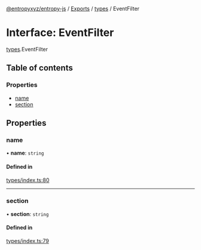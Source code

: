 [@entropyxyz/entropy-js](../README.md) / [Exports](../modules.md) / [types](../modules/types.md) / EventFilter

# Interface: EventFilter

[types](../modules/types.md).EventFilter

## Table of contents

### Properties

- [name](types.EventFilter.md#name)
- [section](types.EventFilter.md#section)

## Properties

### name

• **name**: `string`

#### Defined in

[types/index.ts:80](https://github.com/entropyxyz/entropy-js/blob/a7aaa0c/src/types/index.ts#L80)

___

### section

• **section**: `string`

#### Defined in

[types/index.ts:79](https://github.com/entropyxyz/entropy-js/blob/a7aaa0c/src/types/index.ts#L79)
